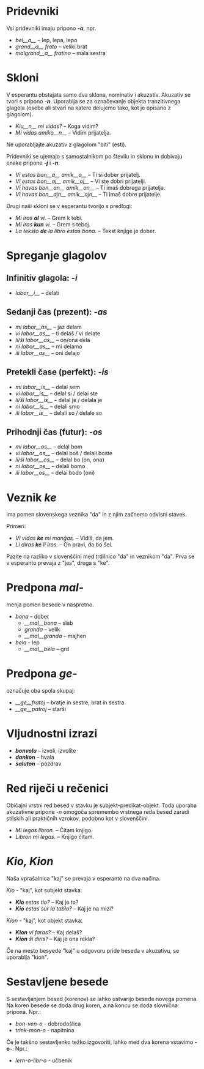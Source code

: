 # Pridevniki

Vsi pridevniki imaju pripono *__-a__*, npr.

- *bel__a__* – lep, lepa, lepo
- *grand__a__ frato* – veliki brat
- *malgrand__a__ fratino* – mala sestra

# Skloni

V esperantu obstajata samo dva sklona, nominativ i akuzativ. Akuzativ se tvori s pripono *__-n__*. Uporablja se za označevanje objekta tranzitivnega glagola (osebe ali stvari na katere delujemo tako, kot je opisano z glagolom).

- *Kiu__n__ mi vidas?* – Koga vidim?
- *Mi vidas amiko__n__* – Vidim prijatelja.

Ne uporabljajte akuzativ z glagolom "biti" (esti).

Pridevniki se ujemajo s samostalnikom po številu in sklonu in dobivaju enake pripone *__-j__* i *__-n__*.

- *Vi estas bon__a__ amik__o__* – Ti si dober prijatelj.
- *Vi estas bon__aj__ amik__oj__* – Vi ste dobri prijatelji.
- *Vi havas bon__an__ amik__on__* – Ti imaš dobrega prijatelja.
- *Vi havas bon__ajn__ amik__ojn__* – Ti imaš dobre prijatelje.

Drugi naši skloni se v esperantu tvorijo s predlogi:

- *Mi iras __al__ vi.* – Grem k tebi.
- *Mi iras __kun__ vi.* – Grem s teboj.
- *La teksto __de__ la libro estas bona.* – Tekst knjige je dober.

# Spreganje glagolov 

## Infinitiv glagola: *-i*
  
- *labor__i__*          – delati

## Sedanji čas (prezent): *-as*

- *mi labor__as__*      – jaz delam
- *vi labor__as__*      – ti delaš / vi delate
- *li/ŝi labor__as__*   – on/ona dela
- *ni labor__as__*      – mi delamo
- *ili labor__as__*     – oni delajo

## Pretekli čase (perfekt): *-is*

- *mi labor__is__*      – delal sem
- *vi labor__is__*      – delal si / delai ste
- *li/ŝi labor__is__*   – delal je / delala je
- *ni labor__is__*      – delali smo
- *ili labor__is__*     – delali so / delale so

## Prihodnji čas (futur): *-os*

- *mi labor__os__*      – delal bom
- *vi labor__os__*      – delal boš / delali boste
- *li/ŝi labor__os__*   – delal bo (on, ona)
- *ni labor__os__*      – delali bomo
- *ili labor__os__*     – delai bodo (oni)

# Veznik *ke*

ima pomen slovenskega veznika "da" in z njim začnemo odvisni stavek.

Primeri:

- *Vi vidas __ke__ mi manĝas.* – Vidiš, da jem.
- *Li diras __ke__ li iros.* – On pravi, da bo šel.

Pazite na razliko v slovenščini med trdilnico "da" in veznikom "da". Prva se v esperanto prevaja z "jes", druga s "ke".

# Predpona *mal-*

menja pomen besede v nasprotno.

- *bona* – dober
  - *__mal__bona* – slab
  - *granda* – velik
  - *__mal__granda* – majhen
- *bela* - lep
  - *__mal__bela* – grd

# Predpona *ge-*

označuje oba spola skupaj:

- *__ge__fratoj* – bratje in sestre, brat in sestra
- *__ge__patroj* – starši

# Vljudnostni izrazi

- *__bonvolu__* – izvoli, izvolite
- *__dankon__* – hvala
- *__saluton__* – pozdrav

# Red riječi u rečenici

Običajni vrstni red besed v stavku je subjekt-predikat-objekt. Toda uporaba akuzativne pripone *-n* omogoča spremembo vrstnega reda besed zaradi stilskih ali praktičnih vzrokov, podobno kot v slovenščini.

- *Mi legas libron.* – Čitam knjigo.
- *Libron mi legas.* – Knjigo čitam.

# *Kio, Kion*

Naša vprašalnica "kaj" se prevaja v esperanto na dva načina.

*Kio* - "kaj", kot subjekt stavka:

- *__Kio__ estas tio?* – Kaj je to?
- *__Kio__ estas sur la tablo?* – Kaj je na mizi?

*Kion* - "kaj", kot objekt stavka:

- *__Kion__ vi faras?* – Kaj delaš?
- *__Kion__ ŝi diris?* – Kaj je ona rekla?

Če na mesto besyede "kaj" u odgovoru pride beseda v akuzativu, se uporablja "kion".

# Sestavljene besede

S sestavljanjem besed (korenov) se lahko ustvarijo besede novega pomena. 
Na koren besede se doda drug koren, a na koncu se doda slovnična pripona. Npr.:

- *bon-ven-o* - dobrodošlica
- *trink-mon-o* - napitnina

Če je takšno sestavljenko težko izgovoriti, lahko med dva korena vstavimo __-o-__. Npr.:

- *lern-o-libr-o* - učbenik

